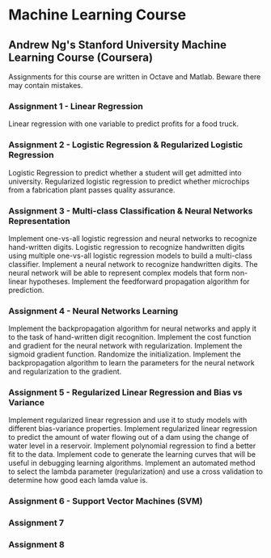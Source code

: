 # Machine Learning Course

## Andrew Ng's Stanford University Machine Learning Course (Coursera)

Assignments for this course are written in Octave and Matlab. Beware there may contain mistakes. 

### Assignment 1 - Linear Regression
Linear regression with one variable to predict profits for a food truck. 

### Assignment 2 - Logistic Regression & Regularized Logistic Regression
Logistic Regression to predict whether a student will get admitted into university.
Regularized logistic regression to predict whether microchips from a fabrication plant passes quality assurance.

### Assignment 3 - Multi-class Classification & Neural Networks Representation 
Implement one-vs-all logistic regression and neural networks to recognize hand-written digits.
Logistic regression to recognize handwritten digits using multiple one-vs-all logistic regression models to build a multi-class classifier.
Implement a neural network to recognize handwritten digits. The neural network will be able to represent complex models that form non-linear hypotheses. Implement the feedforward propagation algorithm for prediction.

### Assignment 4 - Neural Networks Learning 
Implement the backpropagation algorithm for neural networks and apply it to the task of hand-written digit recognition. Implement  the cost function and gradient for the neural network with regularization. Implement the sigmoid gradient function. Randomize the initialization. Implement the backpropagation algorithm to learn the parameters for the neural network and regularization to the gradient. 

### Assignment 5 - Regularized Linear Regression and Bias vs Variance
Implement regularized linear regression and use it to study models with different bias-variance properties. Implement regularized linear regression to predict the amount of water flowing out of a dam using the change of water level in a reservoir. Implement polynomial regression to find a better fit to the data. Implement code to generate the learning curves that will be useful in debugging learning algorithms. Implement an automated method to select the lambda parameter (regularization) and use a cross validation to determine how good each lamda value is. 

### Assignment 6 - Support Vector Machines (SVM)

### Assignment 7

### Assignment 8

